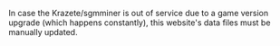 In case the Krazete/sgmminer is out of service due to a game version upgrade (which happens constantly), this website's data files must be manually updated.
